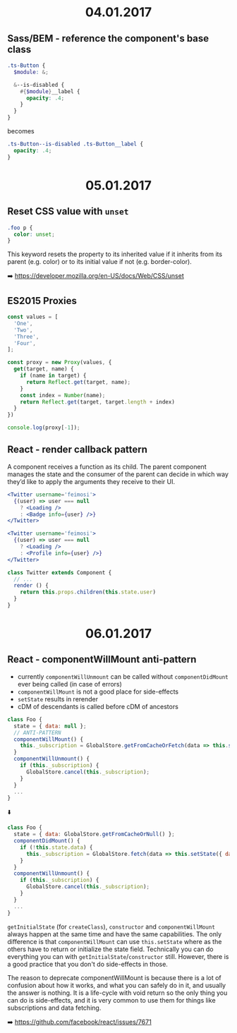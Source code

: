 <h1 align="center">04.01.2017</h1>

## Sass/BEM - reference the component's base class
```scss
.ts-Button {
  $module: &;

  &--is-disabled {
    #{$module}__label {
      opacity: .4;
    }
  }
}
```
becomes
```scss
.ts-Button--is-disabled .ts-Button__label {
  opacity: .4;
}
```

<h1 align="center">05.01.2017</h1>

## Reset CSS value with `unset`
```css
.foo p {
  color: unset;
}
```
This keyword resets the property to its inherited value if it inherits from its parent (e.g. color) or to its initial value if not (e.g. border-color).

:arrow_right: https://developer.mozilla.org/en-US/docs/Web/CSS/unset

## ES2015 Proxies
```js
const values = [
  'One',
  'Two',
  'Three',
  'Four',
];

const proxy = new Proxy(values, {
  get(target, name) {
    if (name in target) {
      return Reflect.get(target, name);
    }
    const index = Number(name);
    return Reflect.get(target, target.length + index)
  }
})

console.log(proxy[-1]);
```

## React - render callback pattern
A component receives a function as its child. The parent component manages the state and the consumer of the parent can decide in which way they’d like to apply the arguments they receive to their UI.
```jsx
<Twitter username='feimosi'>
  {(user) => user === null
    ? <Loading />
    : <Badge info={user} />}
</Twitter>

<Twitter username='feimosi'>
  {(user) => user === null
    ? <Loading />
    : <Profile info={user} />}
</Twitter>

class Twitter extends Component {
  // ...
  render () {
    return this.props.children(this.state.user)
  }
}
```

<h1 align="center">06.01.2017</h1>

## React - componentWillMount anti-pattern
- currently `componentWillUnmount` can be called without `componentDidMount` ever being called (in case of errors)
- `componentWillMount` is not a good place for side-effects
- `setState` results in rerender
- cDM of descendants is called before cDM of ancestors

```js
class Foo {
  state = { data: null };
  // ANTI-PATTERN
  componentWillMount() {
    this._subscription = GlobalStore.getFromCacheOrFetch(data => this.setState({ data: data });
  }
  componentWillUnmount() {
    if (this._subscription) {
      GlobalStore.cancel(this._subscription);
    }
  }
  ...
}
```
:arrow_down:
```js
class Foo {
  state = { data: GlobalStore.getFromCacheOrNull() };
  componentDidMount() {
    if (!this.state.data) {
      this._subscription = GlobalStore.fetch(data => this.setState({ data: data });
    }
  }
  componentWillUnmount() {
    if (this._subscription) {
      GlobalStore.cancel(this._subscription);
    }
  }
  ...
}
```

`getInitialState` (for `createClass`), `constructor` and `componentWillMount` always happen at the same time and have the same capabilities. The only difference is that `componentWillMount` can use `this.setState` where as the others have to return or initialize the state field. Technically you can do everything you can with `getInitialState`/`constructor` still. However, there is a good practice that you don't do side-effects in those.

The reason to deprecate componentWillMount is because there is a lot of confusion about how it works, and what you can safely do in it, and usually the answer is nothing. It is a life-cycle with void return so the only thing you can do is side-effects, and it is very common to use them for things like subscriptions and data fetching.

:arrow_right: https://github.com/facebook/react/issues/7671

